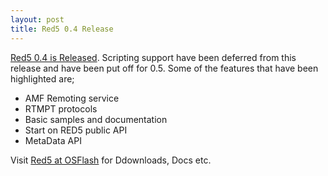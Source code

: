 ```yaml
---
layout: post
title: Red5 0.4 Release
---
```


[Red5 0.4 is Released](http://www.newviewnetworks.com/nvnhome/blog/client/index.cfm/2006/4/21/Red5-04-Released). Scripting support have been deferred from this release and have been put off for 0.5. Some of the features that have been highlighted are;

* AMF Remoting service
* RTMPT protocols
* Basic samples and documentation
* Start on RED5 public API
* MetaData API

Visit [Red5 at OSFlash](http://osflash.org/red5/) for Ddownloads, Docs etc.

